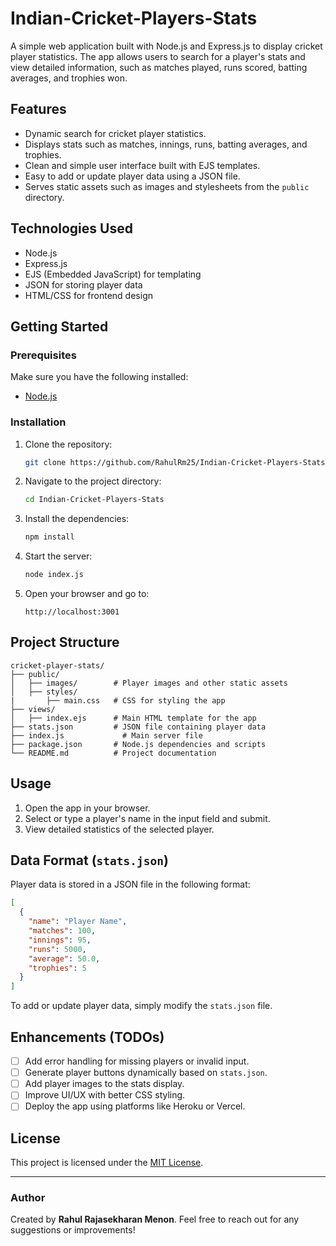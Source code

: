 # Indian-Cricket-Players-Stats

A simple web application built with Node.js and Express.js to display cricket player statistics. The app allows users to search for a player's stats and view detailed information, such as matches played, runs scored, batting averages, and trophies won.

## Features

- Dynamic search for cricket player statistics.
- Displays stats such as matches, innings, runs, batting averages, and trophies.
- Clean and simple user interface built with EJS templates.
- Easy to add or update player data using a JSON file.
- Serves static assets such as images and stylesheets from the `public` directory.

## Technologies Used

- Node.js
- Express.js
- EJS (Embedded JavaScript) for templating
- JSON for storing player data
- HTML/CSS for frontend design

## Getting Started

### Prerequisites

Make sure you have the following installed:

- [Node.js](https://nodejs.org/)

### Installation

1. Clone the repository:

   ```bash
   git clone https://github.com/RahulRm25/Indian-Cricket-Players-Stats.git
   ```

2. Navigate to the project directory:

   ```bash
   cd Indian-Cricket-Players-Stats
   ```

3. Install the dependencies:

   ```bash
   npm install
   ```

4. Start the server:

   ```bash
   node index.js
   ```

5. Open your browser and go to:

   ```
   http://localhost:3001
   ```

## Project Structure

```
cricket-player-stats/
├── public/
│   ├── images/        # Player images and other static assets
│   ├── styles/       
|       ├── main.css   # CSS for styling the app
├── views/
│   ├── index.ejs      # Main HTML template for the app
├── stats.json         # JSON file containing player data
├── index.js             # Main server file
├── package.json       # Node.js dependencies and scripts
└── README.md          # Project documentation
```

## Usage

1. Open the app in your browser.
2. Select or type a player's name in the input field and submit.
3. View detailed statistics of the selected player.

## Data Format (`stats.json`)

Player data is stored in a JSON file in the following format:

```json
[
  {
    "name": "Player Name",
    "matches": 100,
    "innings": 95,
    "runs": 5000,
    "average": 50.0,
    "trophies": 5
  }
]
```

To add or update player data, simply modify the `stats.json` file.

## Enhancements (TODOs)

- [ ] Add error handling for missing players or invalid input.
- [ ] Generate player buttons dynamically based on `stats.json`.
- [ ] Add player images to the stats display.
- [ ] Improve UI/UX with better CSS styling.
- [ ] Deploy the app using platforms like Heroku or Vercel.

## License

This project is licensed under the [MIT License](LICENSE).

---

### Author

Created by **Rahul Rajasekharan Menon**. Feel free to reach out for any suggestions or improvements!
